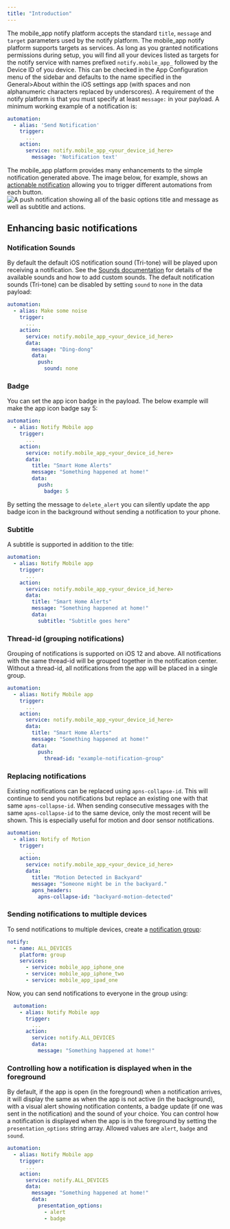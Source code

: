 ```yaml
---
title: "Introduction"
---
```


The mobile_app notify platform accepts the standard `title`, `message` and `target` parameters used by the notify platform. The mobile_app notify platform supports targets as services. As long as you granted notifications permissions during setup, you will find all your devices listed as targets for the notify service with names prefixed `notify.mobile_app_` followed by the Device ID of you device. This can be checked in the App Configuration menu of the sidebar and defaults to the name specified in the General>About within the iOS settings app (with spaces and non alphanumeric characters replaced by underscores). A requirement of the notify platform is that you must specify at least `message:` in your payload. A minimum working example of a notification is:

```yaml
automation:
  - alias: 'Send Notification'
    trigger:
      ...
    action:
      service: notify.mobile_app_<your_device_id_here>
        message: 'Notification text'
```

The mobile_app platform provides many enhancements to the simple notification generated above. The image below, for example, shows an [actionable notification](actionable.md) allowing you to trigger different automations from each button.
![A push notification showing all of the basic options `title` and `message` as well as `subtitle` and actions.](assets/ios/example.png)

## Enhancing basic notifications

### Notification Sounds
By default the default iOS notification sound (Tri-tone) will be played upon receiving a notification. See the [Sounds documentation](sounds.md) for details of the available sounds and how to add custom sounds. The default notification sounds (Tri-tone) can be disabled by setting `sound` to `none` in the data payload:

```yaml
automation:
  - alias: Make some noise
    trigger:
      ...
    action:
      service: notify.mobile_app_<your_device_id_here>
      data:
        message: "Ding-dong"
        data:
          push:
            sound: none
```

### Badge
You can set the app icon badge in the payload. The below example will make the app icon badge say 5:

```yaml
automation:
  - alias: Notify Mobile app
    trigger:
      ...
    action:
      service: notify.mobile_app_<your_device_id_here>
      data:
        title: "Smart Home Alerts"
        message: "Something happened at home!"
        data:
          push:
            badge: 5
```

By setting the message to `delete_alert` you can silently update the app badge icon in the background without sending a notification to your phone. 

### Subtitle
A subtitle is supported in addition to the title:

```yaml
automation:
  - alias: Notify Mobile app
    trigger:
      ...
    action:
      service: notify.mobile_app_<your_device_id_here>
      data:
        title: "Smart Home Alerts"
        message: "Something happened at home!"
        data:
          subtitle: "Subtitle goes here"
```

### Thread-id (grouping notifications)
Grouping of notifications is supported on iOS 12 and above. All notifications with the same thread-id will be grouped together in the notification center. Without a thread-id, all notifications from the app will be placed in a single group.

```yaml
automation:
  - alias: Notify Mobile app
    trigger:
      ...
    action:
      service: notify.mobile_app_<your_device_id_here>
      data:
        title: "Smart Home Alerts"
        message: "Something happened at home!"
        data:
          push:
            thread-id: "example-notification-group"
```

### Replacing notifications
Existing notifications can be replaced using `apns-collapse-id`. This will continue to send you notifications but replace an existing one with that same `apns-collapse-id`. When sending consecutive messages with the same `apns-collapse-id` to the same device, only the most recent will be shown. This is especially useful for motion and door sensor notifications.

```yaml
automation:
  - alias: Notify of Motion
    trigger:
      ...
    action:
      service: notify.mobile_app_<your_device_id_here>
      data:
        title: "Motion Detected in Backyard"
        message: "Someone might be in the backyard."
        apns_headers:
          apns-collapse-id: "backyard-motion-detected"
```

### Sending notifications to multiple devices
To send notifications to multiple devices, create a [notification group](https://www.home-assistant.io/components/notify.group/):
```yaml
notify:
  - name: ALL_DEVICES
    platform: group
    services:
      - service: mobile_app_iphone_one
      - service: mobile_app_iphone_two
      - service: mobile_app_ipad_one
```
Now, you can send notifications to everyone in the group using:
```yaml
  automation:
    - alias: Notify Mobile app
      trigger:
        ...
      action:
        service: notify.ALL_DEVICES
        data:
          message: "Something happened at home!"
```

### Controlling how a notification is displayed when in the foreground
By default, if the app is open (in the foreground) when a notification arrives, it will display the same as when the app is not active (in the background), with a visual alert showing notification contents, a badge update (if one was sent in the notification) and the sound of your choice. You can control how a notification is displayed when the app is in the foreground by setting the `presentation_options` string array. Allowed values are `alert`, `badge` and `sound`.

```yaml
automation:
  - alias: Notify Mobile app
    trigger:
      ...
    action:
      service: notify.ALL_DEVICES
      data:
        message: "Something happened at home!"
        data:
          presentation_options:
            - alert
            - badge
```
